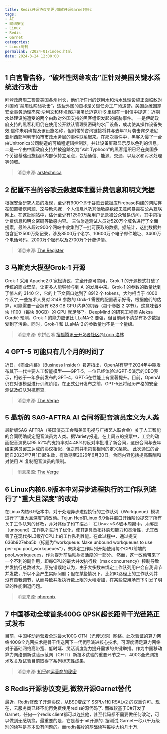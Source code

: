 ```yaml
---
title: Redis开源协议变更,微软开源Garnet替代
tags: 
- AI
- 网络安全
- Linux
- Redis 
- Garnet
categories: 
- Linux周刊
permalink: /2024-01/index.html
date: 2024-3-24 12:00:00
---
```




<!-- more -->

## 1 白宫警告称，“破坏性网络攻击”正针对美国关键水系统进行攻击
拜登政府周二警告美国各州州长，他们所在州的饮用水和污水处理设施正面临敌对外国的“禁用性网络攻击”，这些外国的目标是关键任务工厂的运营。美国总统国家安全事务助理杰克·沙利文和环境保护署署长迈克尔·S·里根在一封信中提道：近期水处理设施遭受的两个由敌对外国支持的黑客组织发起的威胁事件。
一是伊朗政府支持的黑客利用仍在使用公开默认管理员密码的水厂设备，成功使其操作设备失效,信件未明确提及该设施名称，但附带的咨询链接将其与去年11月袭击宾夕法尼亚州西部阿利奎帕市市政水务局的事件联系起来。在那次事件中，黑客入侵了一台由Unitronics公司制造的可编程逻辑控制器，并让设备屏幕显示反以色列的信息。   
二是一个由中国政府支持并被追踪名为“Volt Typhoon”的黑客组织已经在美国多个关键基础设施组织内部保持立足点，包括通信、能源、交通、以及水和污水处理等领域。
> 消息来源: [arstechnica](https://arstechnica.com/security/2024/03/critical-us-water-systems-face-disabling-cyberattacks-white-house-warns/)


## 2 配置不当的谷歌云数据库泄露计费信息和明文凭据
根据安全研究人员的发现，至少有900个基于谷歌云数据库Firebase构建的网站存在配置错误问题，这导致凭据、个人信息以及其他敏感数据无意间暴露在公共互联网上。在这批网站中，估计至少有12500万条用户记录被公众轻易访问，其中包括计费信息和明文密码等敏感内容。
三位渗透测试人员对520万个域名进行了全面搜索，最终从超过900个网站中收集到了一批可获取的数据。据统计，这批数据共包含近12500万条记录，涉及8500万个名字、10600万个电子邮件地址、3400万个电话号码、2000万个密码以及2700万个计费详情。
> 消息来源: [The Register](https://www.theregister.com/2024/03/18/google_firebase_cloud_security/)


## 3 马斯克大模型Grok-1 开源
Grok-1 采用 Apache2.0 宽松协议，完全开源可商用，Grok-1 的开源模式打破了传统的商业壁垒，让更多人能够参与到 AI 的发展中来。Grok-1 的参数的数量达到了惊人的 3140 亿，它的上下文窗口达到了 8912 个 tokens，大约相当于 4000 个汉字,一些技术人员对 314B 参数的 Grok-1 需要的配置表示好奇，根据他们的估算，可能需要一台拥有 628 GB GPU 内存的机器（每个参数 2 字节）。这意味着8块 H100（每块 80GB）的 GPU 就足够了。DeepMind 的研究工程师 Aleksa Gordié 预测，Grok-1 的能力应该比 LLaMA-2 要强，但目前尚不清楚有多少数据受到了污染。同时，Grok-1 和 LLaMA-2 的参数量也不是一个量级。
> 消息来源: 东拼西凑 [搜狐](https://www.sohu.com/a/764930113_639898)[腾讯云开发者社区@Lorin 洛林](https://cloud.tencent.com/developer/article/2397462)


## 4 GPT-5 可能只有几个月的时间了
近日，《商业内幕》（Business Insider）报道指出，OpenAI有望于2024年中期发布其下一代主要人工智能模型——GPT-5。一位已经体验过GPT-5演示的CEO表示，相较于一年多前发布的GPT-4，GPT-5在性能上有显著提升。目前，OpenAI仍在对该模型进行训练阶段。在正式公开发布之前，GPT-5还将经历严格的安全测试及[红队对抗审查](https://zhuanlan.zhihu.com/p/663337434).
> 消息来源: [The Verge](https://www.theverge.com/2024/3/20/24106580/gpt-5-could-be-just-months-away)


## 5 最新的 SAG-AFTRA AI 合同将配音演员定义为人类
最新版SAG-AFTRA（美国演员工会和美国电视与广播艺人联合会）关于人工智能的合同明确规定配音演员为人类。据Variety报道，在上周五的投票中，工会的动画配音演员以95.52%的支持率对4.48%的反对率批准了新合同，这份合同与去年结束演员罢工达成的协议相似，但之前并未包含相同的定义条款。
此次通过的合同自2023年7月1日起生效，有效期至2026年6月30日。合同内容包括提高薪酬和对使用 AI 复制配音演员的限制。
> 消息来源: [The Verge](https://www.theverge.com/2024/3/23/24109859/the-latest-sag-aftra-ai-contracts-define-voice-actors-as-human-beings)


## 6 Linux内核6.9版本中对异步进程执行的工作队列进行了“重大且深度”的改动
在Linux内核6.9版本中，对于处理异步进程执行的工作队列（Workqueue）模块进行了“重大且深度”的改动。Tejun Heo在Linux 6.9合并窗口开始阶段提交了所有关于工作队列的修改，并对其做了如下描述：
在Linux v6.6版本周期中，未绑定（unbound）工作队列进行了优化，使其更具备拓扑感知能力和灵活性，尤其改善了在现代多L3缓存CPU上的工作队列性能。在此过程中，通过提交636b927eba5b（标题为"workqueue: Make unbound workqueues to use per-cpu pool_workqueues"），未绑定工作队列开始使用每个CPU前端的pool_workqueues，作为提升前后映射灵活度的一部分。
然而，这一改动带来了一个不利的副作用，即每CPU的最大并发执行数（max concurrency）控制导致并发执行总数过大。原先错误地认为，由于大多数未绑定工作队列用户会自我调节并发数，所以不会产生实际问题；但在某些情况下，比如IO路径上的工作队列并没有自我调节，从而导致并发执行数上限的大幅增加，在某些应用场景下引发了明显的性能倒退问题。
> 消息来源: [phoronix](https://www.phoronix.com/news/Linux-6.9-Workqueue)


## 7 中国移动全球首条400G QPSK超长距骨干光链路正式发布
目前，中国移动运营着全球最大100G OTN（光传送网）网络。此次验证的算力网络400G全光网技术是骨干传送网下一代代际演进核心技术，可深度满足算力网络对于基础网络高带宽、低时延、灵活调度能力提升需求的关键举措。作为中国移动算力网络创新试验示范网（CFITI）新技术试验的重要环节之一，400G全光网技术攻关及试验目前取得了系列标志性成果。
> 消息来源: [知乎@运营商的秘密](https://zhuanlan.zhihu.com/p/610714150)


## 8 Redis开源协议变更,微软开源Garnet替代
最近，Redis修改了开源协议，从BSD变成了 SSPLv1和 RSALv2 的双重许可。现在，云服务商已经不能再免费使用redis的源代码了.
而微软基于C#开发了Garnet，任何一个redis client都可以连接他，甚至代码都不需要做任何改动，可以做到无感切换，最重要的是，它是基于mit开源的.
据测试,Garnet一秒八千万级别的读写是基本没有问题的。而redis每秒的基础读写每秒大约几十万.

